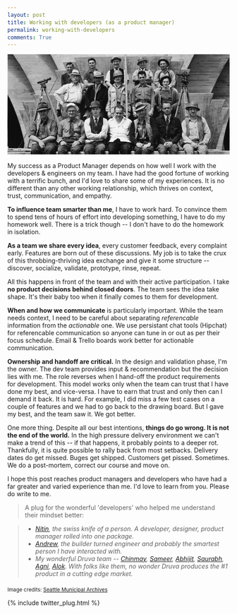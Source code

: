 ```yaml
---
layout: post
title: Working with developers (as a product manager)
permalink: working-with-developers
comments: True
---
```


![.](/assets/working_with_engineers.jpg)


My success as a Product Manager depends on how well I work with the developers & engineers on my team. I have had the good fortune of working with a terrific bunch, and I'd love to share some of my experiences. It is no different than any other working relationship, which thrives on context, trust, communication, and empathy.

**To influence team smarter than me**, I have to work hard. To convince them to spend tens of hours of effort into developing something, I have to do my homework well. There is a trick though -- I don't have to do the homework in isolation.

**As a team we share every idea**, every customer feedback, every complaint early. Features are born out of these discussions. My job is to take the crux of this throbbing-thriving idea exchange and give it some structure -- discover, socialize, validate, prototype, rinse, repeat.

All this happens in front of the team and with their active participation. I take **no product decisions behind closed doors**. The team sees the idea take shape. It's their baby too when it finally comes to them for development.

**When and how we communicate** is particularly important. While the team needs context, I need to be careful about separating *referencable* information from the *actionable* one. We use persistant chat tools (Hipchat) for referencable communication so anyone can tune in or out as per their focus schedule. Email & Trello boards work better for actionable communication.

**Ownership and handoff are critical.** In the design and validation phase, I'm the owner. The dev team provides input & recommendation but the decision lies with me. The role reverses when I hand-off the product requirements for development. This model works only when the team can trust that I have done my best, and vice-versa. I have to earn that trust and only then can I demand it back. It is hard. For example, I did miss a few test cases on a couple of features and we had to go back to the drawing board. But I gave my best, and the team saw it. We got better.

One more thing. Despite all our best intentions, **things do go wrong. It is not the end of the world.** In the high pressure delivery environment we can't make a trend of this -- if that happens, it probably points to a deeper rot. Thankfully, it is quite possible to rally back from most setbacks. Delivery dates do get missed. Buges get shipped.  Customers get pissed. Sometimes. We do a post-mortem, correct our course and move on.

I hope this post reaches product managers and developers who have had a far greater and varied experience than me. I'd love to learn from you. Please do write to me.


> A plug for the wonderful 'developers' who helped me understand their mindset better:

>- *[Nitin](http://twitter.com/nitin_pande), the swiss knife of a person. A developer, designer, product manager rolled into one package.*
>- *[Andrew](https://www.linkedin.com/pub/andrew-lazarus/9/455/737), the builder turned engineer and probably the smartest person I have interacted with.*
>- *My wonderful Druva team -- [Chinmay](http://in.linkedin.com/in/achinmay), [Sameer](http://in.linkedin.com/in/sameertamsekar), [Abhijit](http://in.linkedin.com/in/vaidyaabhijit), [Saurabh](#), [Agni](http://in.linkedin.com/pub/agniswar-bakshi/4a/173/434), [Alok](https://www.linkedin.com/pub/alok-ranjan/7a/677/3b1). With folks like them, no wonder Druva produces the #1 product in a cutting edge market.*

<sub> Image credits: [Seattle Municipal Archives](https://flic.kr/p/6XidPL) </sub>

{% include twitter_plug.html %}
